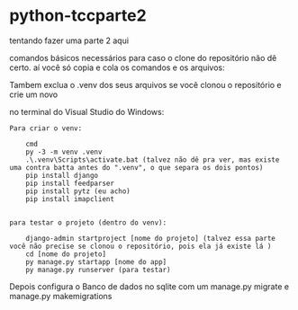 # python-tccparte2
 tentando fazer uma parte 2 aqui

comandos básicos necessários para caso o clone do repositório não dê certo. aí você só copia e cola os comandos e os arquivos:

Tambem exclua o .venv dos seus arquivos se você clonou o repositório e crie um novo

no terminal do Visual Studio do Windows:

    Para criar o venv:

        cmd
        py -3 -m venv .venv
        .\.venv\Scripts\activate.bat (talvez não dê pra ver, mas existe uma contra batta antes do ".venv", o que separa os dois pontos)
        pip install django
        pip install feedparser 
        pip install pytz (eu acho)
        pip install imapclient 


    para testar o projeto (dentro do venv):

        django-admin startproject [nome do projeto] (talvez essa parte você não precise se clonou o repositório, pois ela já existe lá )
        cd [nome do projeto]
        py manage.py startapp [nome do app]
        py manage.py runserver (para testar)

Depois configura o Banco de dados no sqlite com um manage.py migrate e manage.py makemigrations



